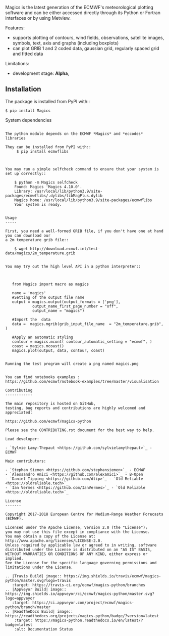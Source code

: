 
Magics is the latest generation of the ECMWF's meteorological plotting software and can be either
accessed directly through its Python or Fortran interfaces or by using Metview.


Features:

- supports plotting of contours, wind fields, observations, satellite images, symbols, text, axis and graphs (including boxplots)
- can plot GRIB 1 and 2 coded data, gaussian grid, regularly spaced grid and fitted data

Limitations:

- development stage: **Alpha**,


Installation
------------

The package is installed from PyPI with::

    $ pip install Magics


System dependencies
~~~~~~~~~~~~~~~~~~~

The python module depends on the ECMWF *Magics* and *eccodes* libraries

They can be installed from PyPI with::
     $ pip install ecmwflibs



You may run a simple selfcheck command to ensure that your system is set up correctly::

    $ python -m Magics selfcheck
    Found: Magics 'Magics 4.10.0'.
    Library: /usr/local/lib/python3.9/site-packages/ecmwflibs/.dylibs/libMagPlus.dylib
    Magics home: /usr/local/lib/python3.9/site-packages/ecmwflibs
    Your system is ready.


Usage
-----

First, you need a well-formed GRIB file, if you don't have one at hand you can download our
a 2m temperature grib file::

    $ wget http://download.ecmwf.int/test-data/magics/2m_temperature.grib


You may try out the high level API in a python interpreter::



   from Magics import macro as magics

   name = 'magics'
   #Setting of the output file name
   output = magics.output(output_formats = ['png'],
    		output_name_first_page_number = "off",
    		output_name = "magics")

   #Import the  data
   data =  magics.mgrib(grib_input_file_name  = "2m_temperature.grib", )

   #Apply an automatic styling
   contour = magics.mcont( contour_automatic_setting = "ecmwf", )
   coast = magics.mcoast()
   magics.plot(output, data, contour, coast)


Running the test program will create a png named magics.png


You can find notebooks examples :
https://github.com/ecmwf/notebook-examples/tree/master/visualisation

Contributing
------------

The main repository is hosted on GitHub,
testing, bug reports and contributions are highly welcomed and appreciated:

https://github.com/ecmwf/magics-python

Please see the CONTRIBUTING.rst document for the best way to help.

Lead developer:

- `Sylvie Lamy-Thepaut <https://github.com/sylvielamythepaut>`_ - ECMWF

Main contributors:

- `Stephan Siemen <https://github.com/stephansiemen>`_ - ECMWF
- `Alessandro Amici <https://github.com/alexamici>`_ - B-Open
- `Daniel Tipping <https://github.com/dtip>`_ - `Old Reliable <https://oldreliable.tech>`_
- `Ian Vermes <https://github.com/IanVermes>`_ - `Old Reliable <https://oldreliable.tech>`_

License
-------

Copyright 2017-2018 European Centre for Medium-Range Weather Forecasts (ECMWF).

Licensed under the Apache License, Version 2.0 (the "License");
you may not use this file except in compliance with the License.
You may obtain a copy of the License at: http://www.apache.org/licenses/LICENSE-2.0.
Unless required by applicable law or agreed to in writing, software
distributed under the License is distributed on an "AS IS" BASIS,
WITHOUT WARRANTIES OR CONDITIONS OF ANY KIND, either express or implied.
See the License for the specific language governing permissions and
limitations under the License.

.. |Travis Build| image:: https://img.shields.io/travis/ecmwf/magics-python/master.svg?logo=travis
   :target: https://travis-ci.org/ecmwf/magics-python/branches
.. |Appveyor Build| image:: https://img.shields.io/appveyor/ci/ecmwf/magics-python/master.svg?logo=appveyor
   :target: https://ci.appveyor.com/project/ecmwf/magics-python/branch/master
.. |ReadTheDocs Build| image:: https://readthedocs.org/projects/magics-python/badge/?version=latest
    :target: https://magics-python.readthedocs.io/en/latest/?badge=latest
    :alt: Documentation Status
